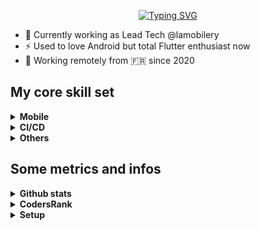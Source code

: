 <p align="center">
<a href="https://git.io/typing-svg"><img src="https://readme-typing-svg.demolab.com?font=Fira+Code&duration=2000&pause=500&color=2B96C5&center=true&width=435&lines=Hey+%F0%9F%91%8B%2C+I'm+Aurore;Mobile+and+web+developer;Remote+worker;Flutter+enthusiast" alt="Typing SVG" /></a>
</p>

- 🔭 Currently working as Lead Tech @lamobilery
- ⚡ Used to love Android but total Flutter enthusiast now
- 🧭 Working remotely from 🇫🇷 since 2020

## My core skill set
<details>
    <summary><strong>Mobile</strong></summary>
    <div class="row">
    <a href="https://dart.dev/"><img src="https://img.shields.io/badge/Dart-0175C2?style=for-the-badge&logo=dart&logoColor=white"/></a>
    <a href="https://flutter.dev/"><img src="https://img.shields.io/badge/Flutter-02569B?style=for-the-badge&logo=flutter&logoColor=white"/></a>
    <a href="https://www.android.com/"><img src="https://cdn.jsdelivr.net/gh/devicons/devicon/icons/android/android-plain.svg" width="40" height="80"/></a>
    <a href="https://www.apple.com/ios/"><img src="https://cdn.jsdelivr.net/gh/devicons/devicon/icons/apple/apple-original.svg" width="40" height="80"/></a>
     </div>
</details>

<details>
    <summary><strong>CI/CD</strong></summary>
    <div class="row">
    <a href="https://codemagic.io"><img src="https://img.shields.io/badge/Codemagic-F45E3F?style=for-the-badge&logo=codemagic&logoColor=white"/></a>
    <a href="https://github.com/features/actions"><img src="https://img.shields.io/badge/GitHub_Actions-2088FF?style=for-the-badge&logo=github-actions&logoColor=white"/></a>
    </div>
</details>

<details>
    <summary><strong>Others</strong></summary>
    <div class="row">
    <a href="https://firebase.google.com/"><img src="https://img.shields.io/badge/Firebase-FFCA28?style=for-the-badge&logo=firebase&logoColor=black"/></a>
    <a href="https://git-scm.com/"><img src="https://img.shields.io/badge/Git-F05032?style=for-the-badge&logo=git&logoColor=white"/></a>
    <a href="https://www.figma.com/"><img src="https://img.shields.io/badge/Figma-F24E1E?style=for-the-badge&logo=figma&logoColor=white"/></a>
    </div>
</details>

## Some metrics and infos
<details>
    <summary><strong>Github stats</strong></summary>

[![Ashutosh's github activity graph](https://ghactivity.mrayush.me/graph?username=auroret&bg_color=000000&color=699e4c&line=41c837&point=ffffff&area=true&hide_border=true)](https://github.com/ashutosh00710/github-readme-activity-graph)
    
![trophy](https://github-profile-trophy.vercel.app/?username=auroret&rank=S,SS,SSS,SECRET,AAA,AA,A&no-bg=true)
</details>

<details>
    <summary><strong>CodersRank</strong></summary>
<br/>

[CodersRank](https://profile.codersrank.io/user/auroret)    
    
</details>

<details>
    <summary><strong>Setup</strong></summary>

- Laptop: MacBookPro (M1)
- Terminal: ZSH/OhMyZsh (Powerlevel9k)
- IDE: Android Studio - XCode
- Personal documentation: Typora
</details>
 
